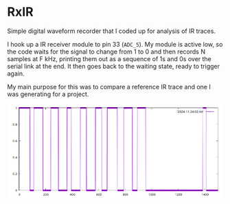 # RxIR

Simple digital waveform recorder that I coded up for analysis of IR traces. 

I hook up a IR receiver module to pin 33 (`ADC_5`). My module is active low, so 
the code waits for the signal to change from 1 to 0 and then records N samples 
at F kHz, printing them out as a sequence of 1s and 0s over the serial link at 
the end.  It then goes back to the waiting state, ready to trigger again.

My main purpose for this was to compare a reference IR trace and one I was 
generating for a project.

![Example recorded trace, plotted with gnuplot](trace1.png)

